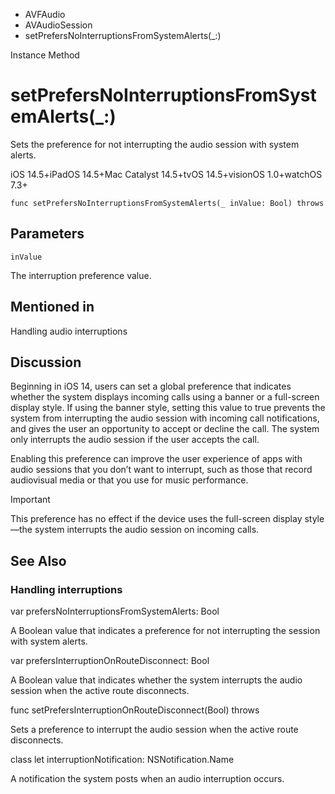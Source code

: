

- AVFAudio
- AVAudioSession
-  setPrefersNoInterruptionsFromSystemAlerts(\_:) 

Instance Method

# setPrefersNoInterruptionsFromSystemAlerts(\_:)

Sets the preference for not interrupting the audio session with system alerts.

iOS 14.5+iPadOS 14.5+Mac Catalyst 14.5+tvOS 14.5+visionOS 1.0+watchOS 7.3+

``` source
func setPrefersNoInterruptionsFromSystemAlerts(_ inValue: Bool) throws
```

## Parameters 

`inValue`  

The interruption preference value.

## Mentioned in 

Handling audio interruptions

## Discussion

Beginning in iOS 14, users can set a global preference that indicates whether the system displays incoming calls using a banner or a full-screen display style. If using the banner style, setting this value to true prevents the system from interrupting the audio session with incoming call notifications, and gives the user an opportunity to accept or decline the call. The system only interrupts the audio session if the user accepts the call.

Enabling this preference can improve the user experience of apps with audio sessions that you don’t want to interrupt, such as those that record audiovisual media or that you use for music performance.

Important

This preference has no effect if the device uses the full-screen display style—the system interrupts the audio session on incoming calls.

## See Also

### Handling interruptions

var prefersNoInterruptionsFromSystemAlerts: Bool

A Boolean value that indicates a preference for not interrupting the session with system alerts.

var prefersInterruptionOnRouteDisconnect: Bool

A Boolean value that indicates whether the system interrupts the audio session when the active route disconnects.

func setPrefersInterruptionOnRouteDisconnect(Bool) throws

Sets a preference to interrupt the audio session when the active route disconnects.

class let interruptionNotification: NSNotification.Name

A notification the system posts when an audio interruption occurs.

